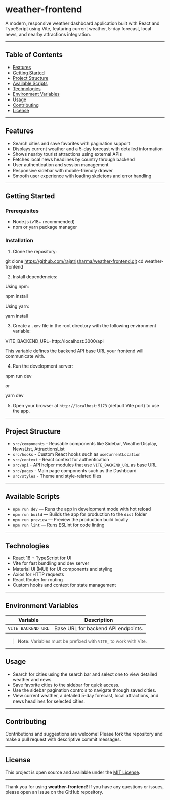 # weather-frontend

A modern, responsive weather dashboard application built with React and TypeScript using Vite, featuring current weather, 5-day forecast, local news, and nearby attractions integration.

---

## Table of Contents

- [Features](#features)
- [Getting Started](#getting-started)
- [Project Structure](#project-structure)
- [Available Scripts](#available-scripts)
- [Technologies](#technologies)
- [Environment Variables](#environment-variables)
- [Usage](#usage)
- [Contributing](#contributing)
- [License](#license)

---

## Features

- Search cities and save favorites with pagination support
- Displays current weather and a 5-day forecast with detailed information
- Shows nearby tourist attractions using external APIs
- Fetches local news headlines by country through backend
- User authentication and session management
- Responsive sidebar with mobile-friendly drawer
- Smooth user experience with loading skeletons and error handling

---

## Getting Started

### Prerequisites

- Node.js (v18+ recommended)
- npm or yarn package manager

### Installation

1. Clone the repository:

git clone https://github.com/rajatrjsharma/weather-frontend.git
cd weather-frontend

2. Install dependencies:

Using npm:

npm install

Using yarn:

yarn install

3. Create a `.env` file in the root directory with the following environment variable:

VITE_BACKEND_URL=http://localhost:3000/api

This variable defines the backend API base URL your frontend will communicate with.

4. Run the development server:

npm run dev

or

yarn dev

5. Open your browser at `http://localhost:5173` (default Vite port) to use the app.

---

## Project Structure

- `src/components` - Reusable components like Sidebar, WeatherDisplay, NewsList, AttractionsList
- `src/hooks` - Custom React hooks such as `useCurrentLocation`
- `src/context` - React context for authentication
- `src/api` - API helper modules that use `VITE_BACKEND_URL` as base URL
- `src/pages` - Main page components such as the Dashboard
- `src/styles` - Theme and style-related files

---

## Available Scripts

- `npm run dev` — Runs the app in development mode with hot reload
- `npm run build` — Builds the app for production to the `dist` folder
- `npm run preview` — Preview the production build locally
- `npm run lint` — Runs ESLint for code linting

---

## Technologies

- React 18 + TypeScript for UI
- Vite for fast bundling and dev server
- Material UI (MUI) for UI components and styling
- Axios for HTTP requests
- React Router for routing
- Custom hooks and context for state management

---

## Environment Variables

| Variable           | Description                         |
| ------------------ | ----------------------------------- |
| `VITE_BACKEND_URL` | Base URL for backend API endpoints. |

> **Note:** Variables must be prefixed with `VITE_` to work with Vite.

---

## Usage

- Search for cities using the search bar and select one to view detailed weather and news.
- Save favorite cities to the sidebar for quick access.
- Use the sidebar pagination controls to navigate through saved cities.
- View current weather, a detailed 5-day forecast, local attractions, and news headlines for selected cities.

---

## Contributing

Contributions and suggestions are welcome! Please fork the repository and make a pull request with descriptive commit messages.

---

## License

This project is open source and available under the [MIT License](LICENSE).

---

Thank you for using **weather-frontend**! If you have any questions or issues, please open an issue on the GitHub repository.
